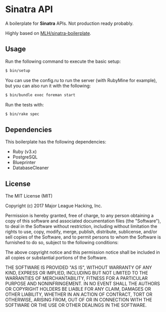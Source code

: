 Sinatra API
=======================

A boilerplate for **Sinatra** APIs.
Not production ready probably.

Highly based on [MLH/sinatra-boilerplate](https://github.com/MLH/sinatra-boilerplate).

Usage
-----

Run the following command to execute the basic setup:

```bash
$ bin/setup
```

You can use the config.ru to run the server (with RubyMine for example), but you can also run it with the following:

```bash
$ bin/bundle exec foreman start
```

Run the tests with:

```bash
$ bin/rake spec
```

Dependencies
------------

This boilerplate has the following dependencies:

- Ruby (v3.x)
- PostgreSQL
- Blueprinter
- DatabaseCleaner

License
---------

The MIT License (MIT)

Copyright (c) 2017 Major League Hacking, Inc.

Permission is hereby granted, free of charge, to any person obtaining a copy
of this software and associated documentation files (the "Software"), to deal
in the Software without restriction, including without limitation the rights
to use, copy, modify, merge, publish, distribute, sublicense, and/or sell
copies of the Software, and to permit persons to whom the Software is
furnished to do so, subject to the following conditions:

The above copyright notice and this permission notice shall be included in all
copies or substantial portions of the Software.

THE SOFTWARE IS PROVIDED "AS IS", WITHOUT WARRANTY OF ANY KIND, EXPRESS OR
IMPLIED, INCLUDING BUT NOT LIMITED TO THE WARRANTIES OF MERCHANTABILITY,
FITNESS FOR A PARTICULAR PURPOSE AND NONINFRINGEMENT. IN NO EVENT SHALL THE
AUTHORS OR COPYRIGHT HOLDERS BE LIABLE FOR ANY CLAIM, DAMAGES OR OTHER
LIABILITY, WHETHER IN AN ACTION OF CONTRACT, TORT OR OTHERWISE, ARISING FROM,
OUT OF OR IN CONNECTION WITH THE SOFTWARE OR THE USE OR OTHER DEALINGS IN THE
SOFTWARE.
